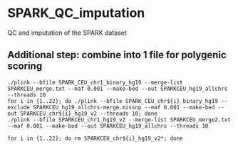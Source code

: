 # SPARK_QC_imputation
QC and imputation of the SPARK dataset


## Additional step: combine into 1 file for polygenic scoring
```{bash}
./plink --bfile SPARK_CEU_chr1_binary_hg19 --merge-list SPARKCEU_merge.txt --maf 0.001 --make-bed --out SPARKCEU_hg19_allchrs --threads 10
for i in {1..22}; do ./plink --bfile SPARK_CEU_chr${i}_binary_hg19 --exclude SPARKCEU_hg19_allchrs-merge.missnp --maf 0.001 --make-bed --out SPARKCEU_chr${i}_hg19_v2 --threads 10; done
./plink --bfile SPARKCEU_chr1_hg19_v2 --merge-list SPARKCEU_merge2.txt --maf 0.001 --make-bed --out SPARKCEU_hg19_allchrs --threads 10

for i in {1..22}; do rm SPARKCEU_chr${i}_hg19_v2*; done

```
